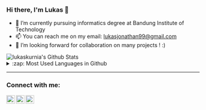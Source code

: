 ### Hi there, I'm Lukas 👋

- 🔭 I’m currently pursuing informatics degree at Bandung Institute of Technology
- 📫 You can reach me on my email: lukasjonathan99@gmail.com
- 👯 I’m looking forward for collaboration on many projects ! :)



<img  alt="lukaskurnia's Github Stats" src="https://github-readme-stats.vercel.app/api?username=lukaskurnia&show_icons=true&hide_border=true&theme=gotham" />

<br />

<details>
  <summary>:zap: Most Used Languages in Github</summary>

[![Top Langs](https://github-readme-stats.vercel.app/api/top-langs/?username=lukaskurnia&layout=compact&hide=c#)](https://github.com/lukaskurnia/github-readme-stats)

</details>

---

### Connect with me:

[<img align="left" alt="lukaskurniaa | Twitter" width="22px" src="https://cdn.jsdelivr.net/npm/simple-icons@v3/icons/twitter.svg" />][twitter]
[<img align="left" alt="lukaskurnia | LinkedIn" width="22px" src="https://cdn.jsdelivr.net/npm/simple-icons@v3/icons/linkedin.svg" />][linkedin]
[<img align="left" alt="lukas_kurnia | Instagram" width="22px" src="https://cdn.jsdelivr.net/npm/simple-icons@v3/icons/instagram.svg" />][instagram]


[twitter]: https://twitter.com/lukaskurniaa
[instagram]: https://instagram.com/lukas_kurnia
[linkedin]: https://linkedin.com/in/lukaskurnia